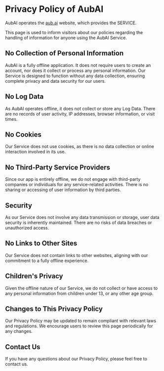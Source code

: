 # Privacy Policy of AubAI

AubAI operates the [aub.ai](https://aub.ai) website, which provides the SERVICE.

This page is used to inform visitors about our policies regarding the handling of information for anyone using the AubAI Service.

## No Collection of Personal Information

AubAI is a fully offline application. It does not require users to create an account, nor does it collect or process any personal information. Our Service is designed to function without any data collection, ensuring complete privacy and data security for our users.

## No Log Data

As AubAI operates offline, it does not collect or store any Log Data. There are no records of user activity, IP addresses, browser information, or visit times.

## No Cookies

Our Service does not use cookies, as there is no data collection or online interaction involved in its use.

## No Third-Party Service Providers

Since our app is entirely offline, we do not engage with third-party companies or individuals for any service-related activities. There is no sharing or accessing of user information by third parties.

## Security

As our Service does not involve any data transmission or storage, user data security is inherently maintained. There are no risks of data breaches or unauthorized access.

## No Links to Other Sites

Our Service does not contain links to other websites, aligning with our commitment to a fully offline experience.

## Children's Privacy

Given the offline nature of our Service, we do not collect or have access to any personal information from children under 13, or any other age group.

## Changes to This Privacy Policy

Our Privacy Policy may be updated to remain compliant with relevant laws and regulations. We encourage users to review this page periodically for any changes.

## Contact Us

If you have any questions about our Privacy Policy, please feel free to contact us.
